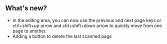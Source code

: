 ## What's new?

  * In the editing area, you can now use the previous and next page keys or ctrl+shift+up arrow and ctrl+shift+down arrow to quickly move from one page to another.
  * Adding a button to delete the last scanned page